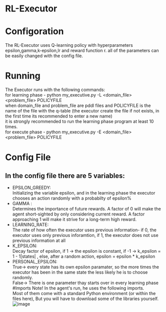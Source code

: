 # RL-Executor
# Configoration
The RL-Executor uses Q-learning policy with hyperparameters epsilon,gamma,k-epsilon,lr and reward function r.
all of the parameters can be easily changed with the config file.
# Running
The Executor runs with the following commands:
<br />for learning phase - python my_executive.py -L <domain_file> <problem_file> POLICYFILE <br />
when domain_file and problem_file are pddl files and POLICYFILE is the name of the file with the q-table (the executor create the file if not exists, in the first time its recommended to enter a new name)<br />
it is strongly recommended to run the learning phase program at least 10 times.<br />
for execute phase - python my_executive.py -E <domain_file> <problem_file> POLICYFILE
# Config File
## In the config file there are 5 variables:
* EPSILON_GREEDY:
<br /> Initializing the variable epsilon, and in the learning phase the executor chooses an action randomly with a probabilty of epsilon%
* GAMMA :
<br /> Determines the importance of future rewards.
A factor of 0 will make the agent short-sighted by only considering current reward.
A factor approaching 1 will make it strive for a long-term high reward. 
* LEARNING_RATE:
<br /> The rate of how often the executor uses previous information- if 0, the executor uses only previous inforamtion, if 1, the executor does not use previous information at all
* K_EPSILON:
<br /> Decay factor of epsilon, if 1 -> the epsilon is constant, if -1 -> k_epsilon = 1 - 1\|states| , else, after a random action, epsilon = epsilon * k_epsilon
* PERSONAL_EPSILON:
<br /> True-> every state has its own epsilon paramater, so the more times the executor has been in the same state the less likely he is to choose randomly.
<br /> False-> There is one parameter thay starts over in every learning phase
#Imports
Note! In the agent's run, he uses the following imports.<br />
Most of them come with a standard Python environment (or within the files here), But you will have to download some of the libraries yourself.<br />
![image](https://user-images.githubusercontent.com/65356872/122879457-94570d00-d341-11eb-9be1-11d1ac9ec3fd.png)
